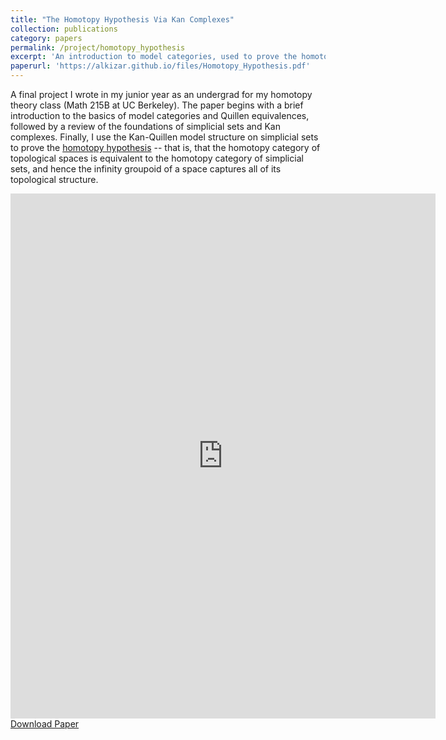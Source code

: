 ```yaml
---
title: "The Homotopy Hypothesis Via Kan Complexes"
collection: publications
category: papers
permalink: /project/homotopy_hypothesis
excerpt: 'An introduction to model categories, used to prove the homotopy hypothesis by way of Kan complexes.'
paperurl: 'https://alkizar.github.io/files/Homotopy_Hypothesis.pdf'
---
```


A final project I wrote in my junior year as an undergrad for my homotopy theory class (Math 215B at UC Berkeley). The paper begins with a brief introduction to the basics of model categories and Quillen equivalences, followed by a review of the foundations of simplicial sets and Kan complexes. Finally, I use the Kan-Quillen model structure on simplicial sets to prove the [homotopy hypothesis](https://ncatlab.org/nlab/show/homotopy+hypothesis) -- that is, that the homotopy category of topological spaces is equivalent to the homotopy category of simplicial sets, and hence the infinity groupoid of a space captures all of its topological structure.

<embed class='hide-on-mobile' src= "https://alkizar.github.io/files/Homotopy_Hypothesis.pdf" type='application/pdf' width="680" height="840">
<a href='https://alkizar.github.io/files/Homotopy_Hypothesis.pdf'>Download Paper</a>

<style>
@media screen and (max-width: 568px) {
  .hide-on-mobile {
    display: none;
  }
}
</style>